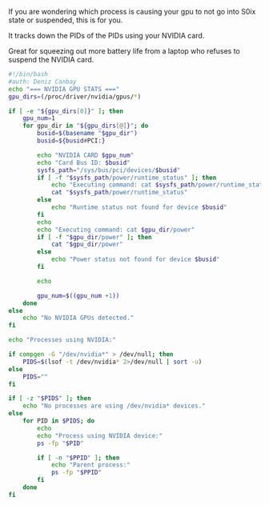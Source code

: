 If you are wondering which process is causing your gpu to not go into S0ix state or suspended, this is for you. 

It tracks down the PIDs of the PIDs using your NVIDIA card.

Great for squeezing out more battery life from a laptop who refuses to suspend the NVIDIA card.


```bash
#!/bin/bash
#auth: Deniz Canbay
echo "=== NVIDIA GPU STATS ==="
gpu_dirs=(/proc/driver/nvidia/gpus/*)

if [ -e "${gpu_dirs[0]}" ]; then
    gpu_num=1
    for gpu_dir in "${gpu_dirs[@]}"; do
        busid=$(basename "$gpu_dir")
        busid=${busid#PCI:}

        echo "NVIDIA CARD $gpu_num"
        echo "Card Bus ID: $busid"
        sysfs_path="/sys/bus/pci/devices/$busid"
        if [ -f "$sysfs_path/power/runtime_status" ]; then
            echo "Executing command: cat $sysfs_path/power/runtime_status"
            cat "$sysfs_path/power/runtime_status"
        else
            echo "Runtime status not found for device $busid"
        fi
        echo
        echo "Executing command: cat $gpu_dir/power"
        if [ -f "$gpu_dir/power" ]; then
            cat "$gpu_dir/power"
        else
            echo "Power status not found for device $busid"
        fi

        echo

        gpu_num=$((gpu_num +1))
    done
else
    echo "No NVIDIA GPUs detected."
fi

echo "Processes using NVIDIA:"

if compgen -G "/dev/nvidia*" > /dev/null; then
    PIDS=$(lsof -t /dev/nvidia* 2>/dev/null | sort -u)
else
    PIDS=""
fi

if [ -z "$PIDS" ]; then
    echo "No processes are using /dev/nvidia* devices."
else
    for PID in $PIDS; do
        echo
        echo "Process using NVIDIA device:"
        ps -fp "$PID"

        if [ -n "$PPID" ]; then
            echo "Parent process:"
            ps -fp "$PPID"
        fi
    done
fi
```
